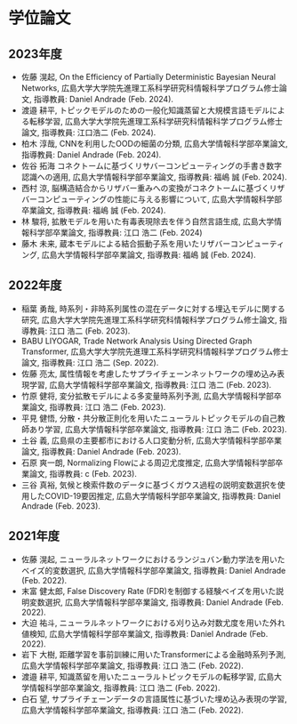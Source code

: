 # 学位論文

## 2023年度
- 佐藤 滉起, On the Efficiency of Partially Deterministic Bayesian Neural Networks, 広島大学大学院先進理工系科学研究科情報科学プログラム修士論文, 指導教員: Daniel Andrade (Feb. 2024).
- 渡邉 耕平, トピックモデルのための一般化知識蒸留と大規模言語モデルによる転移学習, 広島大学大学院先進理工系科学研究科情報科学プログラム修士論文, 指導教員: 江口浩二 (Feb. 2024).
- 柏木 淳哉, CNNを利用したOODの細菌の分類, 広島大学情報科学部卒業論文, 指導教員: Daniel Andrade (Feb. 2024).
- 佐谷 拓海 コネクトームに基づくリサバーコンピューティングの手書き数字認識への適用, 広島大学情報科学部卒業論文, 指導教員: 福嶋 誠 (Feb. 2024).
- 西村 涼, 脳構造結合からリザバー重みへの変換がコネクトームに基づくリザバーコンピューティングの性能に与える影響について, 広島大学情報科学部卒業論文, 指導教員: 福嶋 誠 (Feb. 2024).
- 林 駿将, 拡散モデルを用いた有毒表現除去を伴う自然言語生成, 広島大学情報科学部卒業論文, 指導教員: 江口 浩二 (Feb. 2024)
- 藤木 未来, 蔵本モデルによる結合振動子系を用いたリザバーコンピューティング, 広島大学情報科学部卒業論文, 指導教員: 福嶋 誠 (Feb. 2024).
 
## 2022年度
- 稲葉 勇哉, 時系列・非時系列属性の混在データに対する埋込モデルに関する研究, 広島大学大学院先進理工系科学研究科情報科学プログラム修士論文, 指導教員: 江口 浩二 (Feb. 2023).
- BABU LIYOGAR, Trade Network Analysis Using Directed Graph Transformer, 広島大学大学院先進理工系科学研究科情報科学プログラム修士論文, 指導教員: 江口 浩二 (Sep. 2022).
- 佐藤 亮太, 属性情報を考慮したサプライチェーンネットワークの埋め込み表現学習, 広島大学情報科学部卒業論文, 指導教員: 江口 浩二 (Feb. 2023).
- 竹原 健将, 変分拡散モデルによる多変量時系列予測, 広島大学情報科学部卒業論文, 指導教員: 江口 浩二 (Feb. 2023).
- 平見 健悟, 分散・共分散正則化を用いたニューラルトピックモデルの自己教師あり学習, 広島大学情報科学部卒業論文, 指導教員: 江口 浩二 (Feb. 2023).
- 土谷 義, 広島県の主要都市における人口変動分析, 広島大学情報科学部卒業論文, 指導教員: Daniel Andrade (Feb. 2023).
- 石原 爽一朗, Normalizing Flowによる周辺尤度推定, 広島大学情報科学部卒業論文, 指導教員: c (Feb. 2023).
- 三谷 真裕, 気候と検索件数のデータに基づくガウス過程の説明変数選択を使用したCOVID-19要因推定, 広島大学情報科学部卒業論文, 指導教員: Daniel Andrade (Feb. 2023).

## 2021年度
- 佐藤 滉起, ニューラルネットワークにおけるランジュバン動力学法を用いたベイズ的変数選択, 広島大学情報科学部卒業論文, 指導教員: Daniel Andrade (Feb. 2022).
- 末富 健太郎, False Discovery Rate (FDR)を制御する経験ベイズを用いた説明変数選択, 広島大学情報科学部卒業論文, 指導教員: Daniel Andrade (Feb. 2022).
- 大迫 祐斗, ニューラルネットワークにおける刈り込み対数尤度を用いた外れ値検知, 広島大学情報科学部卒業論文, 指導教員: Daniel Andrade (Feb. 2022).
- 岩下 大樹, 距離学習を事前訓練に用いたTransformerによる金融時系列予測, 広島大学情報科学部卒業論文, 指導教員: 江口 浩二 (Feb. 2022).
- 渡邉 耕平, 知識蒸留を用いたニューラルトピックモデルの転移学習, 広島大学情報科学部卒業論文, 指導教員: 江口 浩二 (Feb. 2022).
- 白石 望, サプライチェーンデータの言語属性に基づいた埋め込み表現の学習, 広島大学情報科学部卒業論文, 指導教員: 江口 浩二 (Feb. 2022).

